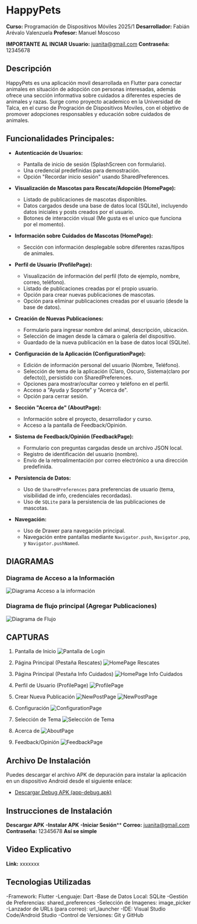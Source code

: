 # HappyPets

**Curso:** Programación de Dispositivos Móviles 2025/1
**Desarrollador:** Fabián Arévalo Valenzuela
**Profesor:** Manuel Moscoso

**IMPORTANTE AL INCIAR**
**Usuario:** juanita@gmail.com
**Contraseña:** 12345678

## Descripción

HappyPets es una aplicación movil desarrollada en Flutter para conectar animales en situación de adopción con personas interesadas, además ofrece una sección informativa sobre cuidados a diferentes especies de animales y razas. Surge como proyecto academico en la Universidad de Talca, en el curso de Progración de Dispositivos Moviles, con el objetivo de promover adopciones responsables y educación sobre cuidados de animales.

## Funcionalidades Principales:

*   **Autenticación de Usuarios:**
    *   Pantalla de inicio de sesión (SplashScreen con formulario).
    *   Una credencial predefinidas para demostración.
    *   Opción "Recordar inicio sesión" usando SharedPreferences.

*   **Visualización de Mascotas para Rescate/Adopción (HomePage):**
    *   Listado de publicaciones de mascotas disponibles.
    *   Datos cargados desde una base de datos local (SQLite), incluyendo datos iniciales y posts creados por el usuario.
    *   Botones de interacción visual (Me gusta es el unico que funciona por el momento).

*   **Información sobre Cuidados de Mascotas (HomePage):**
    *   Sección con información desplegable sobre diferentes razas/tipos de animales.

*   **Perfil de Usuario (ProfilePage):**
    *   Visualización de información del perfil (foto de ejemplo, nombre, correo, teléfono).
    *   Listado de publicaciones creadas por el propio usuario.
    *   Opción para crear nuevas publicaciones de mascotas.
    *   Opción para eliminar publicaciones creadas por el usuario (desde la base de datos).

*   **Creación de Nuevas Publicaciones:**
    *   Formulario para ingresar nombre del animal, descripción, ubicación.
    *   Selección de imagen desde la cámara o galería del dispositivo.
    *   Guardado de la nueva publicación en la base de datos local (SQLite).

*   **Configuración de la Aplicación (ConfigurationPage):**
    *   Edición de información personal del usuario (Nombre, Teléfono).
    *   Selección de tema de la aplicación (Claro, Oscuro, Sistema(claro por defecto)), persistido con SharedPreferences.
    *   Opciones para mostrar/ocultar correo y teléfono en el perfil.
    *   Acceso a "Ayuda y Soporte" y "Acerca de".
    *   Opción para cerrar sesión.

*   **Sección "Acerca de" (AboutPage):**
    *   Información sobre el proyecto, desarrollador y curso.
    *   Acceso a la pantalla de Feedback/Opinión.

*   **Sistema de Feedback/Opinión (FeedbackPage):**
    *   Formulario con preguntas cargadas desde un archivo JSON local.
    *   Registro de identificación del usuario (nombre).
    *   Envío de la retroalimentación por correo electrónico a una dirección predefinida.

*   **Persistencia de Datos:**
    *   Uso de `SharedPreferences` para preferencias de usuario (tema, visibilidad de info, credenciales recordadas).
    *   Uso de `SQLite` para la persistencia de las publicaciones de mascotas.

*   **Navegación:**
    *   Uso de Drawer para navegación principal.
    *   Navegación entre pantallas mediante `Navigator.push`, `Navigator.pop`, y `Navigator.pushNamed`.


## DIAGRAMAS
 
### Diagrama de Acceso a la Información
![Diagrama Acceso a la información](assets/diagramas/DiagramaDeEntrada.jpg)

### Diagrama de flujo principal (Agregar Publicaciones)
![Diagrama de Flujo](assets/diagramas/DiagramaDeFlujoPrincipal.jpg)

## CAPTURAS

1. Pantalla de Inicio 
![Pantalla de Login](assets/capturas/InicioSesion.jpg)

2. Página Principal (Pestaña Rescates)
![HomePage Rescates](assets/capturas/rescates.jpg)

3. Página Principal (Pestaña Info Cuidados)
![HomePage Info Cuidados](assets/capturas/cuidados.jpg)

4. Perfil de Usuario (ProfilePage)
![ProfilePage](assets/capturas/perfil.jpg)

5. Crear Nueva Publicación
![NewPostPage](assets/capturas/nuevaPublicacion.jpg)
![NewPostPage](assets/capturas/perfilPublicacion.jpg)

6. Configuración 
![ConfigurationPage](assets/capturas/configuracion.jpg)

7. Selección de Tema
![Selección de Tema](assets/capturas/tema.jpg)

8. Acerca de
![AboutPage](assets/capturas/acerdade.jpg)

9. Feedback/Opinión
![FeedbackPage](assets/capturas/feedback.jpg)


## Archivo De Instalación

Puedes descargar el archivo APK de depuración para instalar la aplicación en un dispositivo Android desde el siguiente enlace:

*   [Descargar Debug APK (app-debug.apk)](apk/app-debug.apk)

## Instrucciones de Instalación

**Descargar APK**
**-Instalar APK**
**-Iniciar Sesión****
    **Correo:** juanita@gmail.com
    **Contraseña:** 12345678
**Así se simple**

## Video Explicativo

**Link:** xxxxxxx

## Tecnologias Utilizadas

-Framework: Flutter 
-Lenguaje: Dart 
-Base de Datos Local: SQLite
-Gestión de Preferencias: shared_preferences
-Selección de Imagenes: image_picker
-Lanzador de URLs (para correo): url_launcher
-IDE: Visual Studio Code/Android Studio
-Control de Versiones: Git y GitHub


